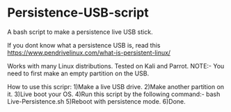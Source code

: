 # Persistence-USB-script
A bash script to make a persistence live USB stick.

If you dont know what a persistence USB is, read this https://www.pendrivelinux.com/what-is-persistent-linux/

Works with many Linux distributions.
Tested on Kali and Parrot.
NOTE:- You need to first make an empty partition on the USB.

How to use this scripr:
1)Make a live USB drive.
2)Make another partition on it.
3)Live boot your OS.
4)Run this script by the following command:- bash Live-Persistence.sh
5)Reboot with persistence mode.
6)Done.
